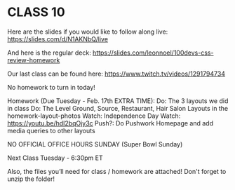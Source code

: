 # CLASS 10

Here are the slides if you would like to follow along live: https://slides.com/d/N1AKNbQ/live

And here is the regular deck: https://slides.com/leonnoel/100devs-css-review-homework

Our last class can be found here: https://www.twitch.tv/videos/1291794734

No homework to turn in today!

Homework (Due Tuesday - Feb. 17th EXTRA TIME):
Do: The 3 layouts we did in class
Do: The Level Ground, Source, Restaurant, Hair Salon Layouts in the homework-layout-photos
Watch: Independence Day
Watch: https://youtu.be/hdI2bqOjy3c
Push?: Do Pushwork Homepage and add media queries to other layouts

NO OFFICIAL OFFICE HOURS SUNDAY (Super Bowl Sunday)

Next Class Tuesday - 6:30pm ET

Also, the files you’ll need for class / homework are attached! Don't forget to unzip the folder!
